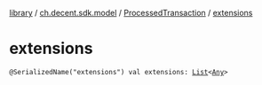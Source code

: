 [library](../../index.md) / [ch.decent.sdk.model](../index.md) / [ProcessedTransaction](index.md) / [extensions](./extensions.md)

# extensions

`@SerializedName("extensions") val extensions: `[`List`](https://kotlinlang.org/api/latest/jvm/stdlib/kotlin.collections/-list/index.html)`<`[`Any`](https://kotlinlang.org/api/latest/jvm/stdlib/kotlin/-any/index.html)`>`